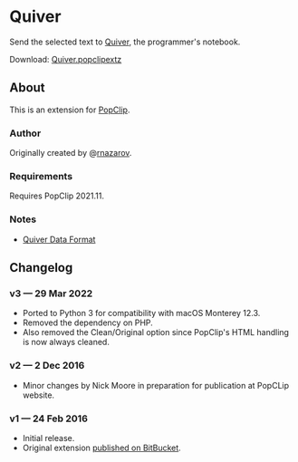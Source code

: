 # Quiver

Send the selected text to [Quiver](https://yliansoft.com/#quiver), the programmer's notebook.

Download: [Quiver.popclipextz](https://github.com/pilotmoon/PopClip-Extensions/raw/master/extensions/Quiver.popclipextz)

## About

This is an extension for [PopClip](https://pilotmoon.com/popclip/).

### Author

Originally created by @[rnazarov](https://twitter.com/rnazarov 'Contact rnazarov on Twitter').

### Requirements

Requires PopClip 2021.11.

### Notes

* [Quiver Data Format](https://github.com/HappenApps/Quiver/wiki/Quiver-Data-Format)

## Changelog

### v3 — 29 Mar 2022

* Ported to Python 3 for compatibility with macOS Monterey 12.3.
* Removed the dependency on PHP.
* Also removed the Clean/Original option since PopClip's HTML handling is now always cleaned.

### v2 — 2 Dec 2016

* Minor changes by Nick Moore in preparation for publication at PopCLip website.

### v1 — 24 Feb 2016

* Initial release.
* Original extension [published on BitBucket](https://bitbucket.org/rusnazarov/quiver-popclip/src).
